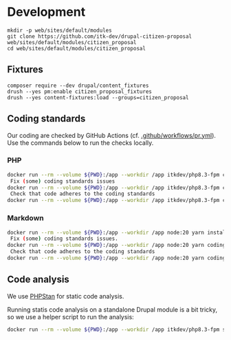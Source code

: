 # Development

```shell
mkdir -p web/sites/default/modules
git clone https://github.com/itk-dev/drupal-citizen-proposal web/sites/default/modules/citizen_proposal
cd web/sites/default/modules/citizen_proposal
```

## Fixtures

```shell
composer require --dev drupal/content_fixtures
drush --yes pm:enable citizen_proposal_fixtures
drush --yes content-fixtures:load --groups=citizen_proposal
```

## Coding standards

Our coding are checked by GitHub Actions (cf.
[.github/workflows/pr.yml](.github/workflows/pr.yml)). Use the commands below to
run the checks locally.

### PHP

```sh
docker run --rm --volume ${PWD}:/app --workdir /app itkdev/php8.3-fpm composer install
 Fix (some) coding standards issues
docker run --rm --volume ${PWD}:/app --workdir /app itkdev/php8.3-fpm composer coding-standards-apply
 Check that code adheres to the coding standards
docker run --rm --volume ${PWD}:/app --workdir /app itkdev/php8.3-fpm composer coding-standards-check
```

### Markdown

```sh
docker run --rm --volume ${PWD}:/app --workdir /app node:20 yarn install
 Fix (some) coding standards issues.
docker run --rm --volume ${PWD}:/app --workdir /app node:20 yarn coding-standards-apply/markdownlint
 Check that code adheres to the coding standards
docker run --rm --volume ${PWD}:/app --workdir /app node:20 yarn coding-standards-check/markdownlint
```

## Code analysis

We use [PHPStan](https://phpstan.org/) for static code analysis.

Running statis code analysis on a standalone Drupal module is a bit tricky, so we use a helper script to run the
analysis:

```sh
docker run --rm --volume ${PWD}:/app --workdir /app itkdev/php8.3-fpm scripts/code-analysis
```

